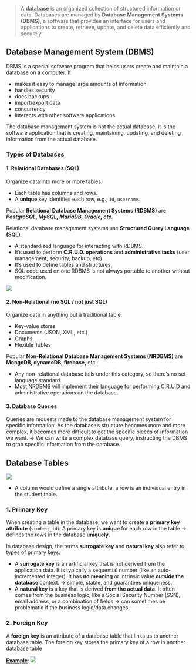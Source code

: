 > A **database** is an organized collection of structured information or data. Databases are managed by **Database Management Systems (DBMS)**, a software that provides an interface for users and applications to create, retrieve, update, and delete data efficiently and securely.

## Database Management System (DBMS)
DBMS is a special software program that helps users create and maintain a database on a computer. It   
- makes it easy to manage large amounts of information
- handles security 
- does backups
- import/export data
- concurrency
- interacts with other software applications

The database management system is not the actual database, it is the software application that is creating, maintaining, updating, and deleting information from the actual database. 
### Types of Databases
#### 1. Relational Databases (SQL)
Organize data into more or more tables. 
- Each table has columns and rows. 
- A **unique** key identifies each row, e.g., `id`, `username`.

Popular **Relational Database Management Systems (RDBMS)** are ***PostgreSQL, MySQL, MariaDB, Oracle, etc.*** 

Relational database management systems use **Structured Query Language (SQL)**. 
- A standardized language for interacting with RDBMS. 
- It’s used to perform **C.R.U.D. operations** and **administrative tasks** (user management, security, backup, etc). 
- It’s used to define tables and structures. 
- SQL code used on one RDBMS is not always portable to another without modification. 

![](https://i.imgur.com/D2Dw6ou.png)
#### 2. Non-Relational (no SQL / not just SQL)
Organize data in anything but a traditional table. 
- Key-value stores
- Documents (JSON, XML, etc.)
- Graphs
- Flexible Tables

Popular **Non-Relational Database Management Systems (NRDBMS)** are **MongoDB, dynamoDB, firebase,** etc. 

- Any non-relational database falls under this category, so there’s no set language standard. 
- Most NRDBMS will implement their language for performing C.R.U.D and administrative operations on the database. 
#### 3. Database Queries
Queries are requests made to the database management system for specific information. 
As the database’s structure becomes more and more complex, it becomes more difficult to get the specific pieces of information we want. 
→ We can write a complex database query, instructing the DBMS to grab specific information from the database.
## Database Tables
![](https://i.imgur.com/eY0TI1I.png)

- A column would define a single attribute, a row is an individual entry in the student table. 
### 1. Primary Key
When creating a table in the database, we want to create a **primary key attribute** (`student_id`). A primary key is **unique** for each row in the table → defines the rows in the database **uniquely**. 

In database design, the terms **surrogate key** and **natural key** also refer to types of primary keys.
- A **surrogate key** is an artificial key that is not derived from the application data. It is typically a sequential number (like an auto-incremented integer). It has **no** **meaning** or intrinsic value **outside the database** context. → simple, stable, and guarantees uniqueness.
- A **natural key** is a key that is derived **from the actual data**. It often comes from the business logic, like a Social Security Number (SSN), email address, or a combination of fields → can sometimes be problematic if the business logic/data changes.
### 2. Foreign Key
A **foreign key** is an attribute of a database table that links us to another database table. The foreign key stores the primary key of a row in another database table 

<u>**Example**</u>: 
![](https://i.imgur.com/wAmG5FV.png)
